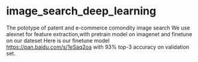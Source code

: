 # image_search_deep_learning
The pototype of  patent and e-commerce comondity image search
We use alexnet for feature extraction,with pretrain model on imagenet and finetune on our dateset
Here is our finetune model https://pan.baidu.com/s/1eSaq2oa with 93% top-3 accuracy on validation set.
